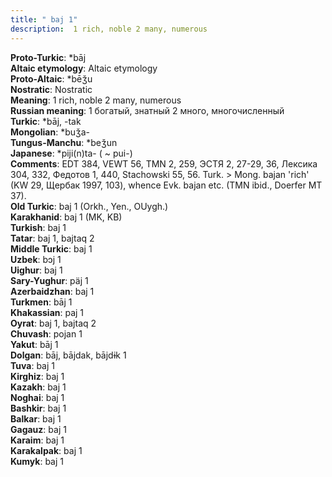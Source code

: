 ```yaml
---
title: " baj 1"
description:  1 rich, noble 2 many, numerous
---
```


<strong>Proto-Turkic</strong>:  *bāj<br>
<strong>Altaic etymology</strong>:  Altaic etymology<br>
<strong> Proto-Altaic</strong>:  *bēǯu<br>
<strong>Nostratic</strong>:  Nostratic<br>
<strong>Meaning</strong>:  1 rich, noble 2 many, numerous<br>
<strong>Russian meaning</strong>:  1 богатый, знатный 2 много, многочисленный<br>
<strong>Turkic</strong>:  *bāj, -tak<br>
<strong>Mongolian</strong>:  *buǯa-<br>
<strong>Tungus-Manchu</strong>:  *beǯun<br>
<strong>Japanese</strong>:  *piji(n)ta- ( ~ pui-)<br>
<strong>Comments</strong>:  EDT 384, VEWT 56, TMN 2, 259, ЭСТЯ 2, 27-29, 36, Лексика 304, 332, Федотов 1, 440, Stachowski 55, 56. Turk. > Mong. bajan 'rich' (KW 29, Щербак 1997, 103), whence Evk. bajan etc. (TMN ibid., Doerfer MT 37).<br>
<strong>Old Turkic</strong>:  baj 1 (Orkh., Yen., OUygh.)<br>
<strong>Karakhanid</strong>:  baj 1 (MK, KB)<br>
<strong>Turkish</strong>:  baj 1<br>
<strong>Tatar</strong>:  baj 1, bajtaq 2<br>
<strong>Middle Turkic</strong>:  baj 1<br>
<strong>Uzbek</strong>:  bɔj 1<br>
<strong>Uighur</strong>:  baj 1<br>
<strong>Sary-Yughur</strong>:  päj 1<br>
<strong>Azerbaidzhan</strong>:  baj 1<br>
<strong>Turkmen</strong>:  bāj 1<br>
<strong>Khakassian</strong>:  paj 1<br>
<strong>Oyrat</strong>:  baj 1, bajtaq 2<br>
<strong>Chuvash</strong>:  pojan 1<br>
<strong>Yakut</strong>:  bāj 1<br>
<strong>Dolgan</strong>:  bāj, bājdak, bājdɨk 1<br>
<strong>Tuva</strong>:  baj 1<br>
<strong>Kirghiz</strong>:  baj 1<br>
<strong>Kazakh</strong>:  baj 1<br>
<strong>Noghai</strong>:  baj 1<br>
<strong>Bashkir</strong>:  baj 1<br>
<strong>Balkar</strong>:  baj 1<br>
<strong>Gagauz</strong>:  baj 1<br>
<strong>Karaim</strong>:  baj 1<br>
<strong>Karakalpak</strong>:  baj 1<br>
<strong>Kumyk</strong>:  baj 1<br>


